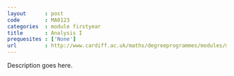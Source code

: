```yaml
---
layout      : post
code        : MA0123
categories  : module firstyear
title       : Analysis I
prequesites : ['None']
url         : http://www.cardiff.ac.uk/maths/degreeprogrammes/modules/ma0123.html
---
```


Description goes here.

